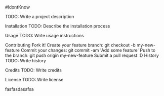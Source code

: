 #IdontKnow

TODO: Write a project description

Installation
TODO: Describe the installation process

Usage
TODO: Write usage instructions

Contributing
Fork it!
Create your feature branch: git checkout -b my-new-feature
Commit your changes: git commit -am 'Add some feature'
Push to the branch: git push origin my-new-feature
Submit a pull request :D
History
TODO: Write history

Credits
TODO: Write credits

License
TODO: Write license

fasfasdasafsa